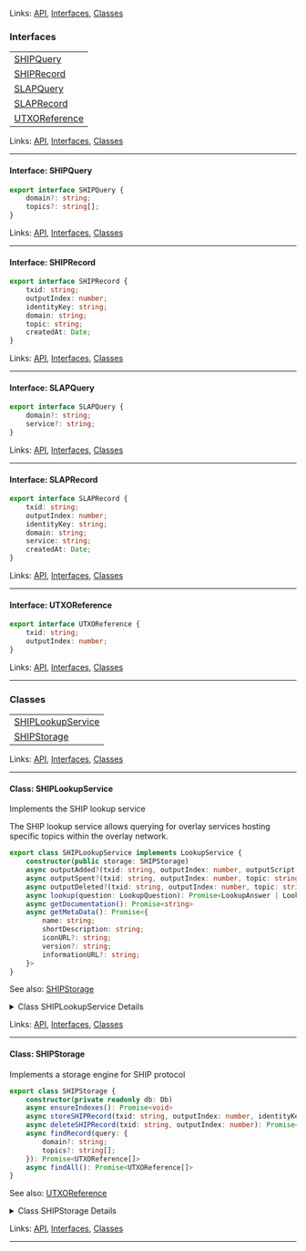 
Links: [API](#api), [Interfaces](#interfaces), [Classes](#classes)

### Interfaces

| |
| --- |
| [SHIPQuery](#interface-shipquery) |
| [SHIPRecord](#interface-shiprecord) |
| [SLAPQuery](#interface-slapquery) |
| [SLAPRecord](#interface-slaprecord) |
| [UTXOReference](#interface-utxoreference) |

Links: [API](#api), [Interfaces](#interfaces), [Classes](#classes)

---

#### Interface: SHIPQuery

```ts
export interface SHIPQuery {
    domain?: string;
    topics?: string[];
}
```

Links: [API](#api), [Interfaces](#interfaces), [Classes](#classes)

---
#### Interface: SHIPRecord

```ts
export interface SHIPRecord {
    txid: string;
    outputIndex: number;
    identityKey: string;
    domain: string;
    topic: string;
    createdAt: Date;
}
```

Links: [API](#api), [Interfaces](#interfaces), [Classes](#classes)

---
#### Interface: SLAPQuery

```ts
export interface SLAPQuery {
    domain?: string;
    service?: string;
}
```

Links: [API](#api), [Interfaces](#interfaces), [Classes](#classes)

---
#### Interface: SLAPRecord

```ts
export interface SLAPRecord {
    txid: string;
    outputIndex: number;
    identityKey: string;
    domain: string;
    service: string;
    createdAt: Date;
}
```

Links: [API](#api), [Interfaces](#interfaces), [Classes](#classes)

---
#### Interface: UTXOReference

```ts
export interface UTXOReference {
    txid: string;
    outputIndex: number;
}
```

Links: [API](#api), [Interfaces](#interfaces), [Classes](#classes)

---
### Classes

| |
| --- |
| [SHIPLookupService](#class-shiplookupservice) |
| [SHIPStorage](#class-shipstorage) |

Links: [API](#api), [Interfaces](#interfaces), [Classes](#classes)

---

#### Class: SHIPLookupService

Implements the SHIP lookup service

The SHIP lookup service allows querying for overlay services hosting specific topics
within the overlay network.

```ts
export class SHIPLookupService implements LookupService {
    constructor(public storage: SHIPStorage) 
    async outputAdded?(txid: string, outputIndex: number, outputScript: Script, topic: string): Promise<void> 
    async outputSpent?(txid: string, outputIndex: number, topic: string): Promise<void> 
    async outputDeleted?(txid: string, outputIndex: number, topic: string): Promise<void> 
    async lookup(question: LookupQuestion): Promise<LookupAnswer | LookupFormula> 
    async getDocumentation(): Promise<string> 
    async getMetaData(): Promise<{
        name: string;
        shortDescription: string;
        iconURL?: string;
        version?: string;
        informationURL?: string;
    }> 
}
```

See also: [SHIPStorage](#class-shipstorage)

<details>

<summary>Class SHIPLookupService Details</summary>

##### Method getDocumentation

Returns documentation specific to this overlay lookup service.

```ts
async getDocumentation(): Promise<string> 
```

Returns

A promise that resolves to the documentation string.

##### Method getMetaData

Returns metadata associated with this lookup service.

```ts
async getMetaData(): Promise<{
    name: string;
    shortDescription: string;
    iconURL?: string;
    version?: string;
    informationURL?: string;
}> 
```

Returns

A promise that resolves to an object containing metadata.

##### Method lookup

Answers a lookup query.

```ts
async lookup(question: LookupQuestion): Promise<LookupAnswer | LookupFormula> 
```

Returns

A promise that resolves to a lookup answer or formula.

Argument Details

+ **question**
  + The lookup question to be answered.

##### Method outputAdded

Handles the addition of a new output to the topic.

```ts
async outputAdded?(txid: string, outputIndex: number, outputScript: Script, topic: string): Promise<void> 
```

Argument Details

+ **txid**
  + The transaction ID containing the output.
+ **outputIndex**
  + The index of the output in the transaction.
+ **outputScript**
  + The script of the output to be processed.
+ **topic**
  + The topic associated with the output.

##### Method outputDeleted

Handles the deletion of an output in the topic.

```ts
async outputDeleted?(txid: string, outputIndex: number, topic: string): Promise<void> 
```

Argument Details

+ **txid**
  + The transaction ID of the deleted output.
+ **outputIndex**
  + The index of the deleted output.
+ **topic**
  + The topic associated with the deleted output.

##### Method outputSpent

Handles the spending of an output in the topic.

```ts
async outputSpent?(txid: string, outputIndex: number, topic: string): Promise<void> 
```

Argument Details

+ **txid**
  + The transaction ID of the spent output.
+ **outputIndex**
  + The index of the spent output.
+ **topic**
  + The topic associated with the spent output.

</details>

Links: [API](#api), [Interfaces](#interfaces), [Classes](#classes)

---
#### Class: SHIPStorage

Implements a storage engine for SHIP protocol

```ts
export class SHIPStorage {
    constructor(private readonly db: Db) 
    async ensureIndexes(): Promise<void> 
    async storeSHIPRecord(txid: string, outputIndex: number, identityKey: string, domain: string, topic: string): Promise<void> 
    async deleteSHIPRecord(txid: string, outputIndex: number): Promise<void> 
    async findRecord(query: {
        domain?: string;
        topics?: string[];
    }): Promise<UTXOReference[]> 
    async findAll(): Promise<UTXOReference[]> 
}
```

See also: [UTXOReference](#interface-utxoreference)

<details>

<summary>Class SHIPStorage Details</summary>

##### Constructor

Constructs a new SHIPStorage instance

```ts
constructor(private readonly db: Db) 
```

Argument Details

+ **db**
  + connected mongo database instance

##### Method deleteSHIPRecord

Deletes a SHIP record

```ts
async deleteSHIPRecord(txid: string, outputIndex: number): Promise<void> 
```

Argument Details

+ **txid**
  + transaction id
+ **outputIndex**
  + index of the UTXO

##### Method ensureIndexes

Ensures the necessary indexes are created for the collections.

```ts
async ensureIndexes(): Promise<void> 
```

##### Method findAll

Returns all results tracked by the overlay

```ts
async findAll(): Promise<UTXOReference[]> 
```
See also: [UTXOReference](#interface-utxoreference)

Returns

returns matching UTXO references

##### Method findRecord

Finds SHIP records based on a given query object.

```ts
async findRecord(query: {
    domain?: string;
    topics?: string[];
}): Promise<UTXOReference[]> 
```
See also: [UTXOReference](#interface-utxoreference)

Returns

Returns matching UTXO references.

Argument Details

+ **query**
  + The query object which may contain properties for domain or topics.

##### Method storeSHIPRecord

Stores a SHIP record

```ts
async storeSHIPRecord(txid: string, outputIndex: number, identityKey: string, domain: string, topic: string): Promise<void> 
```

Argument Details

+ **txid**
  + transaction id
+ **outputIndex**
  + index of the UTXO
+ **identityKey**
  + identity key
+ **domain**
  + domain name
+ **topic**
  + topic name

</details>

Links: [API](#api), [Interfaces](#interfaces), [Classes](#classes)

---
